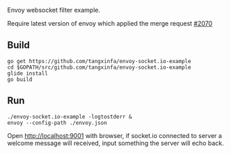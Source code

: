 Envoy websocket filter example.

Require latest version of envoy which applied the merge request [#2070](https://github.com/envoyproxy/envoy/pull/2070 "websocket: http request header Connection may contains multiple values #2070")

## Build ##

    go get https://github.com/tangxinfa/envoy-socket.io-example
    cd $GOPATH/src/github.com/tangxinfa/envoy-socket.io-example
    glide install
    go build

## Run ##

    ./envoy-socket.io-example -logtostderr &
    envoy --config-path ./envoy.json


Open <http://localhost:9001> with browser, if socket.io connected to server a welcome message will received,
input something the server will echo back.


